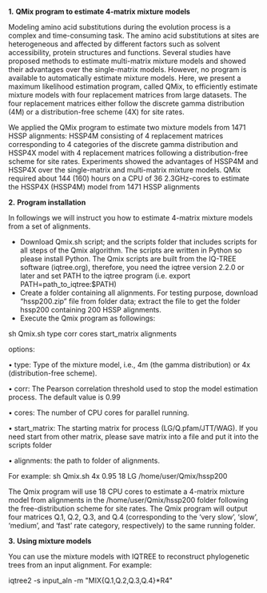 **1.**	**QMix program to estimate 4-matrix mixture models**

Modeling amino acid substitutions during the evolution process is a complex and time-consuming task. The amino acid substitutions at sites are heterogeneous and affected by different factors such as solvent accessibility, protein structures and functions. Several studies have proposed methods to estimate multi-matrix mixture models and showed their advantages over the single-matrix models. However, no program is available to automatically estimate mixture models.  Here, we present a maximum likelihood estimation program, called QMix, to efficiently estimate mixture models with four replacement matrices from large datasets. The four replacement matrices either follow the discrete gamma distribution (4M) or a distribution-free scheme (4X) for site rates. 

We applied the QMix program to estimate two mixture models from 1471 HSSP alignments: HSSP4M consisting of 4 replacement matrices corresponding to 4 categories of the discrete gamma distribution and HSSP4X model with 4 replacement matrices following a distribution-free scheme for site rates. Experiments showed the advantages of HSSP4M and HSSP4X over the single-matrix and multi-matrix mixture models. QMix required about 144 (160) hours on a CPU of 36 2.3GHz-cores to estimate the HSSP4X (HSSP4M) model from 1471 HSSP alignments

**2.**	**Program installation**

In followings we will instruct you how to estimate 4-matrix mixture models from a set of alignments.

-	Download Qmix.sh script; and the scripts folder that includes scripts for all steps of the Qmix algorithm. The scripts are written in Python so please install Python. The Qmix scripts are built from the IQ-TREE software (iqtree.org), therefore, you need the iqtree version 2.2.0 or later and set PATH to the iqtree program (i.e. export PATH=path_to_iqtree:$PATH)
-	Create a folder containing all alignments. For testing purpose, download “hssp200.zip” file from folder data; extract the file to get the folder hssp200 containing 200 HSSP alignments. 
-	Execute the Qmix program as followings:

  sh Qmix.sh type corr cores start_matrix alignments

options:

•	type: Type of the mixture model, i.e., 4m (the gamma distribution) or 4x (distribution-free scheme).

•	corr: The Pearson correlation threshold used to stop the model estimation process. The default value is 0.99

•	cores: The number of CPU cores for parallel running.

•	start_matrix: The starting matrix for process (LG/Q.pfam/JTT/WAG). If you need start from other matrix, please save matrix into a file and put it into the scripts folder

•	alignments: the path to folder of alignments.

  For example: sh Qmix.sh 4x 0.95 18 LG /home/user/Qmix/hssp200

The Qmix program will use 18 CPU cores to estimate a 4-matrix mixture model from alignments in the /home/user/Qmix/hssp200 folder following the free-distribution scheme for site rates. The Qmix program will output four matrices Q.1, Q.2, Q.3, and Q.4 (corresponding to the ‘very slow’, ‘slow’, ‘medium’, and ‘fast’ rate category, respectively) to the same running folder. 

**3.**	**Using mixture models**

You can use the mixture models with IQTREE to reconstruct phylogenetic trees from an input alignment. For example:

  iqtree2 -s input_aln -m "MIX{Q.1,Q.2,Q.3,Q.4}*R4"

